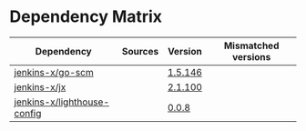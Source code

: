 # Dependency Matrix

Dependency | Sources | Version | Mismatched versions
---------- | ------- | ------- | -------------------
[jenkins-x/go-scm](https://github.com/jenkins-x/go-scm) |  | [1.5.146]() | 
[jenkins-x/jx](https://github.com/jenkins-x/jx) |  | [2.1.100](https://github.com/jenkins-x/jx/releases/tag/v2.1.100) | 
[jenkins-x/lighthouse-config](https://github.com/jenkins-x/lighthouse-config) |  | [0.0.8]() | 
